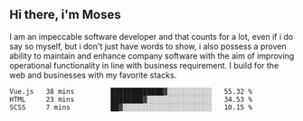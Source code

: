 ## Hi there, i'm Moses

I am an impeccable software developer and that counts for a lot, even if i do say so myself, but i don't just have words to show, i also possess a proven ability to maintain and enhance company software with the aim of improving operational functionality in line with business requirement. I build for the web and businesses with my favorite stacks.
<!--START_SECTION:waka-->

```text
Vue.js   38 mins         █████████████▓░░░░░░░░░░░   55.32 %
HTML     23 mins         ████████▓░░░░░░░░░░░░░░░░   34.53 %
SCSS     7 mins          ██▓░░░░░░░░░░░░░░░░░░░░░░   10.15 %
```

<!--END_SECTION:waka-->
